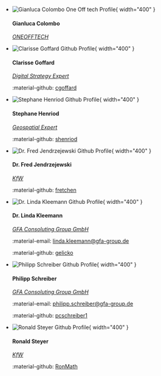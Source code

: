

<div class="grid cards team" markdown>

-   ![Gianluca Colombo One Off tech Profile](https://avatars.githubusercontent.com/u/82368796?v=4){ width="400" }

    #### Gianluca Colombo
    [*ONEOFFTECH*](https://lucid.berlin/)


-   ![Clarisse Goffard Github Profile](https://avatars.githubusercontent.com/u/145029905?v=4){ width="400" }

    #### Clarisse Goffard
    [*Digital Strategy Expert*](https://www.linkedin.com/in/clarisse-goffard-3b68b555/?original_referer=https%3A%2F%2Fwww%2Egoogle%2Ecom%2F&originalSubdomain=be)
    
    :material-github: [cgoffard](https://github.com/cgoffard)


-   ![Stephane Henriod Github Profile](https://avatars.githubusercontent.com/u/23653367?v=4){ width="400" }

    #### Stephane Henriod

    [*Geospatial Expert*](https://sosm.ch/de/ueber-uns/vorstand/fruehere-vorstandsmitglieder/stephane-henriod/)
    


    :material-github: [shenriod](https://github.com/shenriod)


-   ![Dr. Fred Jendrzejewski Github Profile](https://avatars.githubusercontent.com/u/8323674?v=4){ width="400" }

    #### Dr. Fred Jendrzejewski

    [*KfW*](https://www.kfw.de/kfw.de.html)
    
    :material-github: [fretchen](https://github.com/fretchen)


-   ![Dr. Linda Kleemann Github Profile](https://avatars.githubusercontent.com/u/161041924?v=4){ width="400" }

    #### Dr. Linda Kleemann

    [*GFA Consoluting Group GmbH*](https://www.gfa-group.de/)

    :material-email: [linda.kleemann@gfa-group.de](mailto:linda.kleemann@gfa-group.de)
    
    :material-github: [gelicko](https://github.com/gelicko)


-   ![Philipp Schreiber Github Profile](https://avatars.githubusercontent.com/u/82368796?v=4){ width="400" }

    #### Philipp Schreiber

    [*GFA Consoluting Group GmbH*](https://www.gfa-group.de/)
    
    :material-email: [philipp.schreiber@gfa-group.de](mailto:philipp.schreiber@gfa-group.de)

    :material-github: [pcschreiber1](https://github.com/pcschreiber1)


-   ![Ronald Steyer Github Profile](https://avatars.githubusercontent.com/u/28636908?v=4){ width="400" }

    #### Ronald Steyer

    [*KfW*](https://www.kfw.de/kfw.de.html)

    :material-github: [RonMath](https://github.com/RonMath)
</div>


